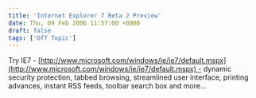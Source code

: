 ```yaml
---
title: 'Internet Explorer 7 Beta 2 Preview'
date: Thu, 09 Feb 2006 11:57:00 +0000
draft: false
tags: ['Off Topic']
---
```


Try IE7 - [http://www.microsoft.com/windows/ie/ie7/default.mspx](http://www.microsoft.com/windows/ie/ie7/default.mspx) - dynamic security protection, tabbed browsing, streamlined user interface, printing advances, instant RSS feeds, toolbar search box and more...